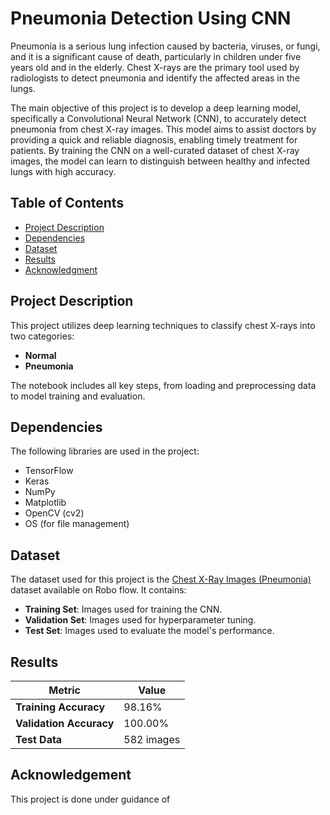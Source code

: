 # Pneumonia Detection Using CNN
Pneumonia is a serious lung infection caused by bacteria, viruses, or fungi, and it is a significant cause of death, particularly in children under five years old and in the elderly. Chest X-rays are the primary tool used by radiologists to detect pneumonia and identify the affected areas in the lungs.


The main objective of this project is to develop a deep learning model, specifically a Convolutional Neural Network (CNN), to accurately detect pneumonia from chest X-ray images. This model aims to assist doctors by providing a quick and reliable diagnosis, enabling timely treatment for patients. By training the CNN on a well-curated dataset of chest X-ray images, the model can learn to distinguish between healthy and infected lungs with high accuracy.

## Table of Contents

- [Project Description](#project-description)
- [Dependencies](#dependencies)
- [Dataset](#dataset)
- [Results](#results)
- [Acknowledgment](#acknowledgement)

## Project Description

This project utilizes deep learning techniques to classify chest X-rays into two categories:
- **Normal**
- **Pneumonia**

The notebook includes all key steps, from loading and preprocessing data to model training and evaluation.

## Dependencies

The following libraries are used in the project:

- TensorFlow
- Keras
- NumPy
- Matplotlib
- OpenCV (cv2)
- OS (for file management)

## Dataset

The dataset used for this project is the [Chest X-Ray Images (Pneumonia)](https://universe.roboflow.com/mohamed-traore-2ekkp/chest-x-rays-qjmia/dataset/4) dataset available on Robo flow. It contains:

- **Training Set**: Images used for training the CNN.
- **Validation Set**: Images used for hyperparameter tuning.
- **Test Set**: Images used to evaluate the model's performance.

## Results

| Metric               | Value       |
|----------------------|-------------|
| **Training Accuracy** | 98.16%      |
| **Validation Accuracy** | 100.00%    |
| **Test Data**         | 582 images  |

## Acknowledgement
This project is done under guidance of 
